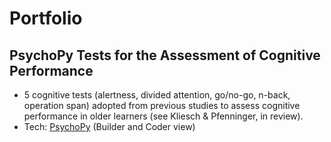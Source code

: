 # Portfolio

## PsychoPy Tests for the Assessment of Cognitive Performance
* 5 cognitive tests (alertness, divided attention, go/no-go, n-back, operation span) adopted from previous studies to assess cognitive performance in older learners (see Kliesch & Pfenninger, in review).
* Tech: [PsychoPy](https://www.psychopy.org/) (Builder and Coder view)
